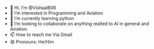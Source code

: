 - 👋 Hi, I’m @VishaalB06
- 👀 I’m interested in Programming and Aviation
- 🌱 I’m currently learning python
- 💞️ I’m looking to collaborate on anything realted to AI in general and Aviation.
- 📫 How to reach me Via Gmail
- 😄 Pronouns: He/Him

<!---
VishaalB06/VishaalB06 is a ✨ special ✨ repository because its `README.md` (this file) appears on your GitHub profile.
You can click the Preview link to take a look at your changes.
--->
